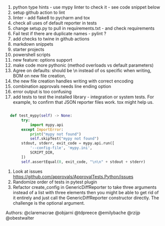 1. python type hints - use mypy linter to check it - see code snippet below
1. setup github action to lint
1.  linter - add flake8 to pycharm and tox
1. check all uses of default reporter in tests
1. change setup.py to pull in requirements.txt - and check requirements
1. Fail test if there are duplicate names - pylint ?
1.  add checks to twine in github actions
1. markdown snippets
1. starter projects
1. powershell scripts
1. new feature: options support
1. make code more pythonic (method overloads vs default parameters)
1.  Agree on defaults: should be \n instead of os specific when writing, BOM on new file creation,
1.   the new file creation handles writing with correct encoding
1.  combination approvals needs line ending option
1.  error output is too confusing
1.  add tests to test the installed library - integration or system tests. For example, to confirm that JSON reporter files work. tox might help us.

```python

  def test_mypy(self) -> None:
       try:
           import mypy.api
       except ImportError:
           print("mypy not found")
           self.skipTest("mypy not found")
       stdout, stderr, exit_code = mypy.api.run([
           '--config-file', 'mypy.ini',
           SCRIPT_DIR,
       ])
       self.assertEqual(0, exit_code, "\n\n" + stdout + stderr)
```

1. Look at issues https://github.com/approvals/ApprovalTests.Python/issues
1. Randomize order of tests in pytest plugin
1. Refactor create_config in GenericDiffReporter to take three arguments instead of a list with three elements then you might be able to get rid of it entirely and just call the GenericDiffReporter constructor directly. The challenge is the optional argument.


Authors:
@claremacrae
@objarni
@tdpreece
@emilybache
@rzijp
@obestwalter
